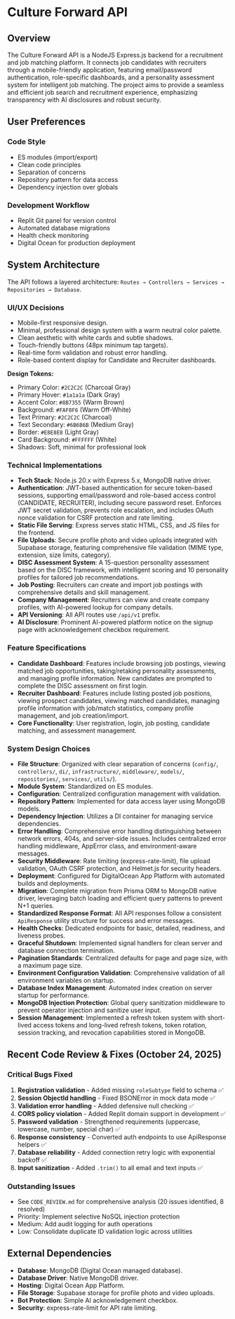 # Culture Forward API

## Overview
The Culture Forward API is a NodeJS Express.js backend for a recruitment and job matching platform. It connects job candidates with recruiters through a mobile-friendly application, featuring email/password authentication, role-specific dashboards, and a personality assessment system for intelligent job matching. The project aims to provide a seamless and efficient job search and recruitment experience, emphasizing transparency with AI disclosures and robust security.

## User Preferences
### Code Style
- ES modules (import/export)
- Clean code principles
- Separation of concerns
- Repository pattern for data access
- Dependency injection over globals

### Development Workflow
- Replit Git panel for version control
- Automated database migrations
- Health check monitoring
- Digital Ocean for production deployment

## System Architecture

The API follows a layered architecture: `Routes → Controllers → Services → Repositories → Database`.

### UI/UX Decisions
- Mobile-first responsive design.
- Minimal, professional design system with a warm neutral color palette.
- Clean aesthetic with white cards and subtle shadows.
- Touch-friendly buttons (48px minimum tap targets).
- Real-time form validation and robust error handling.
- Role-based content display for Candidate and Recruiter dashboards.

**Design Tokens:**
- Primary Color: `#2C2C2C` (Charcoal Gray)
- Primary Hover: `#1a1a1a` (Dark Gray)
- Accent Color: `#8B7355` (Warm Brown)
- Background: `#FAF8F6` (Warm Off-White)
- Text Primary: `#2C2C2C` (Charcoal)
- Text Secondary: `#6B6B6B` (Medium Gray)
- Border: `#E8E8E8` (Light Gray)
- Card Background: `#FFFFFF` (White)
- Shadows: Soft, minimal for professional look

### Technical Implementations
- **Tech Stack**: Node.js 20.x with Express 5.x, MongoDB native driver.
- **Authentication**: JWT-based authentication for secure token-based sessions, supporting email/password and role-based access control (CANDIDATE, RECRUITER), including secure password reset. Enforces JWT secret validation, prevents role escalation, and includes OAuth nonce validation for CSRF protection and rate limiting.
- **Static File Serving**: Express serves static HTML, CSS, and JS files for the frontend.
- **File Uploads**: Secure profile photo and video uploads integrated with Supabase storage, featuring comprehensive file validation (MIME type, extension, size limits, category).
- **DISC Assessment System**: A 15-question personality assessment based on the DISC framework, with intelligent scoring and 10 personality profiles for tailored job recommendations.
- **Job Posting**: Recruiters can create and import job postings with comprehensive details and skill management.
- **Company Management**: Recruiters can view and create company profiles, with AI-powered lookup for company details.
- **API Versioning**: All API routes use `/api/v1` prefix.
- **AI Disclosure**: Prominent AI-powered platform notice on the signup page with acknowledgement checkbox requirement.

### Feature Specifications
- **Candidate Dashboard**: Features include browsing job postings, viewing matched job opportunities, taking/retaking personality assessments, and managing profile information. New candidates are prompted to complete the DISC assessment on first login.
- **Recruiter Dashboard**: Features include listing posted job positions, viewing prospect candidates, viewing matched candidates, managing profile information with job/match statistics, company profile management, and job creation/import.
- **Core Functionality**: User registration, login, job posting, candidate matching, and assessment management.

### System Design Choices
- **File Structure**: Organized with clear separation of concerns (`config/`, `controllers/`, `di/`, `infrastructure/`, `middleware/`, `models/`, `repositories/`, `services/`, `utils/`).
- **Module System**: Standardized on ES modules.
- **Configuration**: Centralized configuration management with validation.
- **Repository Pattern**: Implemented for data access layer using MongoDB models.
- **Dependency Injection**: Utilizes a DI container for managing service dependencies.
- **Error Handling**: Comprehensive error handling distinguishing between network errors, 404s, and server-side issues. Includes centralized error handling middleware, AppError class, and environment-aware messages.
- **Security Middleware**: Rate limiting (express-rate-limit), file upload validation, OAuth CSRF protection, and Helmet.js for security headers.
- **Deployment**: Configured for DigitalOcean App Platform with automated builds and deployments.
- **Migration**: Complete migration from Prisma ORM to MongoDB native driver, leveraging batch loading and efficient query patterns to prevent N+1 queries.
- **Standardized Response Format**: All API responses follow a consistent `ApiResponse` utility structure for success and error messages.
- **Health Checks**: Dedicated endpoints for basic, detailed, readiness, and liveness probes.
- **Graceful Shutdown**: Implemented signal handlers for clean server and database connection termination.
- **Pagination Standards**: Centralized defaults for page and page size, with a maximum page size.
- **Environment Configuration Validation**: Comprehensive validation of all environment variables on startup.
- **Database Index Management**: Automated index creation on server startup for performance.
- **MongoDB Injection Protection**: Global query sanitization middleware to prevent operator injection and sanitize user input.
- **Session Management**: Implemented a refresh token system with short-lived access tokens and long-lived refresh tokens, token rotation, session tracking, and revocation capabilities stored in MongoDB.

## Recent Code Review & Fixes (October 24, 2025)

### Critical Bugs Fixed
1. **Registration validation** - Added missing `roleSubtype` field to schema ✅
2. **Session ObjectId handling** - Fixed BSONError in mock data mode ✅
3. **Validation error handling** - Added defensive null checking ✅
4. **CORS policy violation** - Added Replit domain support in development ✅
5. **Password validation** - Strengthened requirements (uppercase, lowercase, number, special char) ✅
6. **Response consistency** - Converted auth endpoints to use ApiResponse helpers ✅
7. **Database reliability** - Added connection retry logic with exponential backoff ✅
8. **Input sanitization** - Added `.trim()` to all email and text inputs ✅

### Outstanding Issues
- See `CODE_REVIEW.md` for comprehensive analysis (20 issues identified, 8 resolved)
- Priority: Implement selective NoSQL injection protection
- Medium: Add audit logging for auth operations
- Low: Consolidate duplicate ID validation logic across utilities

## External Dependencies

- **Database**: MongoDB (Digital Ocean managed database).
- **Database Driver**: Native MongoDB driver.
- **Hosting**: Digital Ocean App Platform.
- **File Storage**: Supabase storage for profile photo and video uploads.
- **Bot Protection**: Simple AI acknowledgement checkbox.
- **Security**: express-rate-limit for API rate limiting.